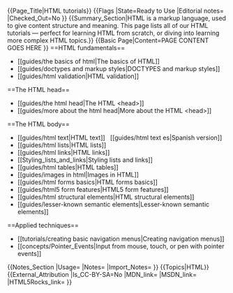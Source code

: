 {{Page_Title|HTML tutorials}}
{{Flags
|State=Ready to Use
|Editorial notes=
|Checked_Out=No
}}
{{Summary_Section|HTML is a markup language, used to give content structure and meaning. This page lists all of our HTML tutorials — perfect for learning HTML from scratch, or diving into learning more complex HTML topics.}}
{{Basic Page|Content=PAGE CONTENT GOES HERE
}}
==HTML fundamentals==

* [[guides/the basics of html|The basics of HTML]]
* [[guides/doctypes and markup styles|DOCTYPES and markup styles]]
* [[guides/html validation|HTML validation]]

==The HTML head==

* [[guides/the html head|The HTML &lt;head&gt;]]
* [[guides/more about the html head|More about the HTML &lt;head&gt;]]

==The HTML body==

* [[guides/html text|HTML text]]&nbsp;&nbsp;&nbsp;[[guides/html text es|Spanish version]]
* [[guides/html lists|HTML lists]]
* [[guides/html links|HTML links]]
* [[Styling_lists_and_links|Styling lists and links]]
* [[guides/html tables|HTML tables]]
* [[guides/images in html|Images in HTML]]
* [[guides/html forms basics|HTML forms basics]]
* [[guides/html5 form features|HTML5 form features]]
* [[guides/html structural elements|HTML structural elements]]
* [[guides/lesser-known semantic elements|Lesser-known semantic elements]]

==Applied techniques==

* [[tutorials/creating basic navigation menus|Creating navigation menus]]
* [[concepts/Pointer_Events|Input from mouse, touch, or pen with pointer events]]

{{Notes_Section
|Usage=
|Notes=
|Import_Notes=
}}
{{Topics|HTML}}
{{External_Attribution
|Is_CC-BY-SA=No
|MDN_link=
|MSDN_link=
|HTML5Rocks_link=
}}